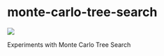 # monte-carlo-tree-search

<a href="https://nimblebox.ai/explore/project/monte-carlo-methods-4109"><img src="https://img.shields.io/badge/NBXplore-Run on Nimblebox.ai-blue"></a>

Experiments with Monte Carlo Tree Search
